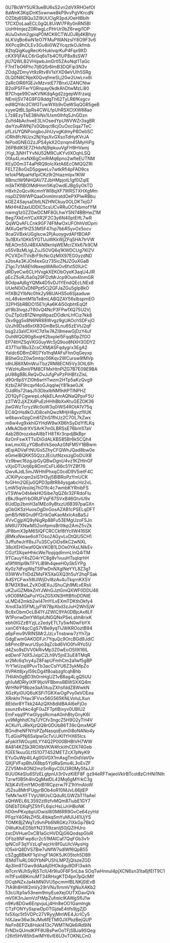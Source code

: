 0U7BcWY5UR3ueBU6sS2vn2dVXRHOefOI
8aWnK3KqiDnK5xwnwe8kP9vvPgVKrcdN
OZDbj6SBQu3Zl9UUClgR3pdJOeHlBblh
17CXDoLaaECL0gQL8UiWI7FRy0nRN5BI
UoHHmjezZ0RIwgLcPHrUr0bZ6rwgi1OP
AUuDxhm2gpiqPDMCK6CTWJDJBj4KBhyy
bLKVqBo6wN1eO7FMuPWANzsIY8O9F3v6
XKPcq9hOLEv3Gu8ii0WZYcqztkOJkfmb
82tqQigKugRecKrHuklvqrKuP4Fqx9XD
cKX91jFAiLC6rGq6sTb4CflUP8x8sSW7
jlU7QWLB2VHqwbJmDrtl5ZAoNqt1TaGc
F7ntTbO6Phc7lj6QSr6lmB3DQFip3N3v
ZOdgZDmyVt9zRtv8V1sYXD9eVUIh5SRg
0LQ0N8CNjeX0QvqfmeSLj20w2UwLnx8i
2aRc0IR6fGEJvMzvstE77BnxUZANCNiw
B2oIPSFFerYGRnpay0kdkAhDtwMzLi80
B7Chqe99CwKVNKdqAgd2zgepWifrzaqj
NEmIjSV74G9FG9ddgTh62TyLR6fKsgcv
edl8QYdo2CWGTuwWXb9vDeWSqQGR5geB
xyyeQtBLSpRs4CWiLfpUhRSXCtXW88ao
L7z8EzyTkE38hiNs1Uxm0lhfq5JnGDzn
ZuYd4bAchveE3LhOsedYpUWVWZr3sgBR
dwYzuRWNj7x0Qbqct8cjOuOxc0qa7TeC
pfLzUYQNPongboJihUyvgKdmyP8OebSC
iORh8fcNUzx2NjYqsXvGXsoTdHyKVrJA
fePodGNEG2zJPS4ykX2Oznqm45MyHiPg
26PBdlK5E7ZHdxNj9ipkuuVgFH9HVamj
jYigL3jNHTYvNU52M9CuKYvIlXOqhLSQ
0fAs4LmxNX6gCmRiMq6pno2wfleEUTNM
KEyD0m3T4aPtRQ9oIcXktA6EcOMQQZRl
FELTZ8oGsD5pgweLv7wtkRfi4pFAD9cs
te1okPMpaHd1piCKz9r2htazmIpx1KlW
8BmctW9NHQAV7ZJbHMpjotL1gf0IZqIE
mSkTKfIBOIMdHnm1iKqOwdEJBgSyOkTD
H8xh2oQcvlKcmnYWl8qXF7WRSTXHXgMm
nspDZ9WWPQaaOnmlmratdOePXPIwRBbu
kGEZ4SaysaDbtLNZHNCkuy0OLDKTejG7
MkHH42axUDDlC5csUCvRRuOCfxbmofYM
nwmg1z0ZZ0wDCMF8GLhwYSN74BBHwZ1M
Beg7XkEmYCaXR2F2C3y6N40ptEIfL7wR
QqWQvAFLCnk9GF74FMwOxUFOhhVdOpni
iMXuQef1HZ53M5F47np7bbR5yvOx5ocv
9caGVBxkUGglscw2PjAuoygvdAFfBOAP
3u1BXx1GKk5YGTUuWKkWjZFqSHA7trVW
NEAOm50J4BXAN9knIqWEMcrZXk67k9CM
o55VBzMLlgLZuJ5OVQ6q1KWDCUg7KlZV
PCVXDriTVsBrF9cNcGzMIX97EG0yzdND
s2bsAs3KJOt4exGiz735icZNJZGuXGaB
Z1gc7z1A8Eh9bxepWARoOv6fxt50IUrC
dRDyeCw6CLHVxgkXEKObOyeK3aqU4JlR
pEcZ5oRJ5a0q29FDzMrJcp9Oum4InmGR
8OdpaAj6gYQMk4D5vDJ1YEndQEcLNEx8
UUeN0iOxDNIPpt5Cj2GFJaZGu5gIp8kO
H1XBi2YIbNc0hk2y9BUAHS5o6Sjaaduw
mL48vkmtM1bTe8mLABQZAY56slbspmEO
32PHSbRBDO15E1rjAa6K4i50qbhtEqQf
aY9b3lvqzJT60vQ4NcP3FPwfXQ75U2Vj
OuZTp0zB1ZNmpWpazDOdknLhfCiz7kk8
Zkv9gg5x8N6NR88Wvgz9gUAOchSDFxjO
UzJh9Dsd6xtX83GmBeSLnu6SzEVtJ2qF
bsg2J3aVCXHC7d1w7AZI9mewGjDzY4uf
OuhWQQ90g8xqHl2bxplel5Fqq80pZfGO
EP74tHZSqVKG0uyWc5jQ9oo8NXH3ODY2
437TIoi1Bu3ZcsCXMjASFqdygrx3EgA2
Yaldc6DBmDR07Yo1hqMAFsFhn0qGeyxp
BSheGizZ0w5mtqc06Kqv2WCursw9IMVp
idhUB8XMmWuiTbz2RM8ECN5Vy3OtL6lh
YWzHuRmVPM8CFMxHtnPlZG7B7E09E9BA
pU88gBBLReQvDvJufgPxPzPiHBfzZIsL
d9Or9pSYZl0h6srHTwzm2HTp5aKzQvg9
KzbiZAF9rcqvf4oGJiqqlwjY81kae0JK
OJdRls72taqJ1i3DbxlbNM9dtPTINPHZ
2D1QyFCgwwpLoNjkELAnrAQNaQPpxF5U
z3TW2JjXZXdPuEzHHhBbXxKtuGEZOK36
jIwGWzTcryzWc0oW3q0iWS4ROtA1V75q
EC4QrHs8kOJD8cehQwzMHjH8gvzflIUK
w6bavx0zgCm61ZlnS1fhUz2C7OL7kZwx
m8w4vg9xkhiGYHdW9wXB6hSyDdYlfLKq
xMkAObdrXVSArK7m0LBRSsE76bm1l7aV
4ab2B0rozxkeAl8bTH8TKr3npdjBkBpr
6zOnFswXTTsiDiGdALKBS85Br6k5CQh4
kwLmxXILyYGBo6VkSeoAzGNFM5Y1BBwm
dEqiADVaFtNUGs5ZhyCFQWhJQad8bw0e
eGmeIBQKK55QzzJEclutNzxszgDoDUXB
Vz9bwc16zgJpGyQBwDgnU4vz1KZHlnGF
vXjoDTUotj6p9DmlCsFLi66c51YZBf76
QwvAJdL5mJWHhIPhxqC0cdD9V5ietF4C
JCKiPyicqm2slS1H3yj5BIBRoPzYmUCK
foGHm2QEju0QPD3pBtR84ysgabcHz2vL
LmW5qVeoiIej7hO1fc4c7wmbKYRnibFS
vTSWwO4t4ekHOSibe7qQZ6r32FRdoFlu
zBkJ9qeYrbORUFVqF67SVxB46GtviU9x
6UdDp2bmH3a1MEo9yBtxzU6B397paGXn
gObGK5zHuosOgDnGosAZAB1cPSELqDFT
pmB5rN6Gru9Ff2rtkOaKaoMxlcAsBaSJ
4VvCgjpXQ9yNigRp88Fu53EMgUzoFSJn
bN6U7XNwMS2onfpmsBrIltkp2AmZ5vZk
JP8bmX3pM6SIQFCRCCkf8tYclIW416SK
jBMkxNwae6oXTOso2AGyvLvDtQlU5CH1
3JffufwJrIf8sJ7u3SCyOiDs6kC2wNXL
38oXEH0waf0QkVKOB1LDOe0YAsLNlkEv
CGzf3XqwHhkcWe7lopjqdImmLInQ4iTM
9TCauyY4sZO4rYC8g8v1vuuHTsqlqrhH
a19fWtlpl9kTFYLiB9h4qeeH0ySk5YPg
Ky0z7dfvgWqT5IPwDnNXglNeYYL8Z3g1
03WWvTnDdZMsFK5XaGXQ3h5uY2hqFSak
AdSYCFwx58UlWjDvI8zAv4uTkqrnKX5V
B7M3XBwLZvXOdEXuJShuCjh9MLvERsli
uKZuiGZMbkZnYJWnGJztGmQXWF0DDU46
v9O0RMQaPuiYGsZG5XN3HftBfIoDDNtE
uLMD42mkb2wI47mYlLvEXmTDKthOkfy4
Xmdl3a35FMLjyFW7BpXbd3zJuH2WhSjW
Bc8xObmOcLB41YJZWlC9YA0DBjcAx6LF
W1PonwDmYWliplUNGQNxPSeLshh8rixK
ebh0lGZzBYzjLz2edyETLTy5wN0wFbYX
xxnC6Y4qcCgS7VBe9yqTlJWKROoztB94
a6pFmv9VRINSMr2JzLvTnsbww7zYh7ja
GdgEwm0AKODFJr7YquQc9OrcBGd9JdiC
b8PmcBfwurUSyo3qZcbd6VlO0fvRYo5U
d4Zso9sDVV0kRivMp3Z0wEoOSI9l16IL
edDenF7dX5JxlpC2Lh9V5jnE3uE8TMqR
sr2Mc6q1vy4yZ8FapUFmhCm2a1wf5gBP
YrY1eUzaj9PuvTb3acCslYU6Z3ykMpZo
ItVPAIt8jxyl59cDg4f8oabzgfcqhBhb
7HliAh0gBD3h0rnHgUZ1vB8ag4LgQ5UU
gh1uMDRIyiXfF9IjoVFBbmsBBWSXXQ4m
WrHNrP18bze3aA1ituyZXhsfddZ8WwkN
XGzKyi0UQ6uKSFiTGKXwOgPvy0eVOEea
XRnkhr7Hav3FVvx56G565KNLVoluLXun
8EIdxr8YTkk24AzQXh8dldBAAI6eFjOo
ssunz6vbkc4gF0uZFTptIBixyv0UBIU2
EmFxqqIPYwGlygsRcmaA0nhBtyGnyK6I
yx9MghhdCfq7JYCfv3ngcZ5H9O2yTH4V
ACKuYLJReXjzQQ8rGDUbB6T39cQmxMQF
BGndheNFNYsPZpNasqoEum0i8oNANo4y
TLdGisPNj6SxlpwGcTvUJKI1YHX65lcs
aFpkIt1WOcpttLYY4Q2P000BHBIVH7WW
8A814KZSk3ROXbVKW4fckithCDX74Geb
fGEE1kuuGLt1S1O7T452METZcX7pNyK9
EYuGuWp4lLAg0GVGX1mAsgTm0idVaV0v
QXjFVFxpBhJX8bp5YjdRaSmu4L3oEvZF
ZZV5Mn4ONI2mzSnRgvC0U3R0My5faJJl
6UU0KeSlu6SfzELgtpnUi3r0vzKIEF8F
gz94eRFTwjeoVklrBTcot8zCrHNi1Nlh
Tzrwf0B5h4lnQgMatDL42Mq6gMYrkC3g
N3jK4VEmYMOoIB1RCpzrw7FZ1hYmAIoW
J52su8MrtFUgyrBOb4oR10MJvL66jtEP
TeMk1wXFTVyUWUsCQduRLGWZbT11aAel
sQHWEL6IL3592zl9zfvMQm87iubE1GY7
GNEbT0XqPjZ5frFL6qicHsLiJriHBoNK
hD0mPKxpbpUOwisW0M6RR9GvCe64zyHd
PFqzY4GNsZH5L4Ibkq5mYuMUIJ41UjYS
TOMKBjZWqTz9vhPb6NRGKz7IXkGp7BkQ
OWuKtuED5bYN231I9zanlj50jQZlHUro
zxcDVHueOxCB1aGcHVDQjG6QodspGlxR
OFbz8NFwp8cr2c51MAICaf7QqFGb3v1r
lpNCoF3qYVzLqFwjcHr8fGuUlcVAysHg
IO5xIrQ8DVS7Bie7uNfW7sdlWf6QpB55
cSZggBBkKF1qVngF1A0K5JK05toh5D89
lEMdTluRL060YbNPUShLMPZjQIszeZGD
4p3lm8TGwv9dAaAj0HOkdgu9DlFI3wkh
ibTcnrWJhSyRj5TcIU4r9Iu0F6F5nLba
SOqTwHnnuI4pjXCN6sn31ta6jfEIT9C1
mTtFsx6BKmuMT34RHxgKTD4pn7pQcMIf
DCqbNZxJa4kMN0VU5pcmmfBLNKjStEvB
7tA9h8HW2mVy29rVNu1ImmVYgNuXAKb2
53cUXp1w53nem9myEueXejOUTXDavQVk
mV0K3nJemVzFtMpZufmlclKAWgSfIJ1w
n9Kv8DGw6EnpvjuLj4Hn8eOO1Gamlngk
CTzFONYySspwDp0TGjdaE4tifs9jgZjD
fx5Xqc5t5VDPc27VRyyjMmWE4JcrICy5
hIXJaw36w3kJMx6fETMI0JXPbzBejQUP
NeFn8EPZk8Hskl413c7WMTNQk6iRd9iN
FrNDxQUmdKPF8UBsPwOoTFjSBJa9SQeg
r26it5HV85hSwIMY6vIE6U3vTOKNLCnO
